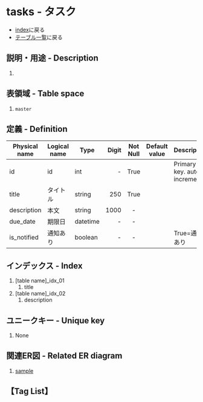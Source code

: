 # tasks - タスク
- [index](/)に戻る
- [テーブル一覧](../list_tables.md)に戻る

## 説明・用途 - Description
1. <GreenBadge text="T.B.D." />

## 表領域 - Table space
1. `master`

## 定義 - Definition

| Physical name | Logical name | Type     | Digit | Not Null | Default value | Description                 |
| ------------- | ------------ | -------- | ----: | :------: | ------------- | --------------------------- |
| id            | id           | int      |     - |   True   |               | Primary key. auto increment |
| title         | タイトル     | string   |   250 |   True   |               |                             |
| description   | 本文         | string   |  1000 |    -     |               |                             |
| due_date      | 期限日       | datetime |     - |    -     |               |                             |
| is_notified   | 通知あり     | boolean  |     - |    -     |               | True=通知あり               |

## インデックス - Index
1. [table name]_idx_01
    1. title
1. [table name]_idx_02
    1. description

## ユニークキー - Unique key
1. None

## 関連ER図 - Related ER diagram
1. [sample](../er/sample.md)

## 【Tag List】
<TagList />
